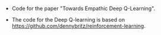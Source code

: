 - Code for the paper "Towards Empathic Deep Q-Learning".

- The code for the Deep Q-learning is based on https://github.com/dennybritz/reinforcement-learning.
